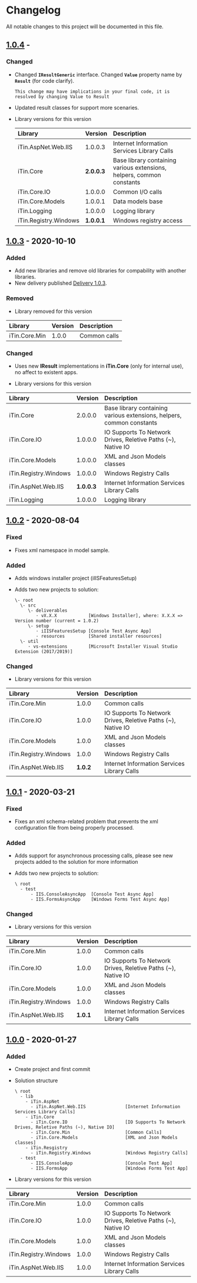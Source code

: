 ﻿# Changelog

All notable changes to this project will be documented in this file.

## [1.0.4] - 

### Changed

 - Changed **```IResultGeneric```** interface. Changed **```Value```** property name by **```Result```** (for code clarify).
 
       This change may have implications in your final code, it is resolved by changing Value to Result

 - Updated result classes for support more scenaries.
 
 - Library versions for this version
  
    | Library | Version | Description |
    |:------|:------|:----------|
    | iTin.AspNet.Web.IIS | 1.0.0.3 | Internet Information Services Library Calls |
    | iTin.Core| **2.0.0.3** | Base library containing various extensions, helpers, common constants |
	| iTin.Core.IO | 1.0.0.0 | Common I/O calls |
	| iTin.Core.Models | 1.0.0.1 | Data models base |
    | iTin.Logging| 1.0.0.0 | Logging library |
  	| iTin.Registry.Windows | **1.0.0.1** | Windows registry access |
 
## [1.0.3] - 2020-10-10

### Added

- Add new libraries and remove old libraries for compability with another libraries.
- New delivery published [Delivery 1.0.3].

### Removed

- Library removed for this version

|Library|Version|Description|
|:------|:------|:----------|
|iTin.Core.Min| 1.0.0 | Common calls |

### Changed

- Uses new **IResult** implementations in **iTin.Core** (only for internal use), no affect to existent apps.

- Library versions for this version
  
| Library | Version | Description |
|:------|:------|:----------|
| iTin.Core | 2.0.0.0 | Base library containing various extensions, helpers, common constants |
| iTin.Core.IO | 1.0.0.0 | IO Supports To Network Drives, Reletive Paths (~), Native IO |
| iTin.Core.Models | 1.0.0.0 | XML and Json Models classes |
| iTin.Registry.Windows | 1.0.0.0 | Windows Registry Calls  |
| iTin.AspNet.Web.IIS | **1.0.0.3** | Internet Information Services Library Calls |
| iTin.Logging | 1.0.0.0 | Logging library |

## [1.0.2] - 2020-08-04

### Fixed

- Fixes xml namespace in model sample.

### Added

- Adds windows installer project (iIISFeaturesSetup)

- Adds two new projects to solution:

      \- root 
        \- src
           \- deliverables
              · vX.X.X            [Windows Installer], where: X.X.X => Version number (current = 1.0.2)
           \- setup
              · iIISFeaturesSetup [Console Test Async App]
              · resources         [Shared installer resources]
        \- util
           · vs-extensions        [Microsoft Installer Visual Studio Extension (2017/2019)]

### Changed

- Library versions for this version
  
|Library|Version|Description|
|:------|:------|:----------|
|iTin.Core.Min| 1.0.0 | Common calls |
|iTin.Core.IO| 1.0.0 | IO Supports To Network Drives, Reletive Paths (~), Native IO |
|iTin.Core.Models| 1.0.0 | XML and Json Models classes |
|iTin.Registry.Windows| 1.0.0 | Windows Registry Calls  |
|iTin.AspNet.Web.IIS| **1.0.2** | Internet Information Services Library Calls |


## [1.0.1] - 2020-03-21

### Fixed

- Fixes an xml schema-related problem that prevents the xml configuration file from being properly processed.

### Added

- Adds support for asynchronous processing calls, please see new projects added to the solution for more information

- Adds two new projects to solution:

      \ root
        - test
            - IIS.ConsoleAsyncApp  [Console Test Async App]
            - IIS.FormsAsyncApp    [Windows Forms Test Async App]

### Changed

- Library versions for this version
  
|Library|Version|Description|
|:------|:------|:----------|
|iTin.Core.Min| 1.0.0 | Common calls |
|iTin.Core.IO| 1.0.0 | IO Supports To Network Drives, Reletive Paths (~), Native IO |
|iTin.Core.Models| 1.0.0 | XML and Json Models classes |
|iTin.Registry.Windows| 1.0.0 | Windows Registry Calls  |
|iTin.AspNet.Web.IIS| **1.0.1** | Internet Information Services Library Calls |

## [1.0.0] - 2020-01-27

### Added

- Create project and first commit

- Solution structure

      \ root
        - lib
          - iTin.AspNet             
            - iTin.AspNet.Web.IIS               [Internet Information Services Library Calls] 
          - iTin.Core             
            - iTin.Core.IO                      [IO Supports To Network Drives, Reletive Paths (~), Native IO] 
            - iTin.Core.Min                     [Common Calls] 
            - iTin.Core.Models                  [XML and Json Models classes]
          - iTin.Resgistry    
            - iTin.Registry.Windows             [Windows Registry Calls] 
        - test
            - IIS.ConsoleApp                    [Console Test App]
            - IIS.FormsApp                      [Windows Forms Test App]

- Library versions for this version
  
|Library|Version|Description|
|:------|:------|:----------|
|iTin.Core.Min| 1.0.0 | Common calls |
|iTin.Core.IO| 1.0.0 | IO Supports To Network Drives, Reletive Paths (~), Native IO |
|iTin.Core.Models| 1.0.0 | XML and Json Models classes |
|iTin.Registry.Windows| 1.0.0 | Windows Registry Calls  |
|iTin.AspNet.Web.IIS| 1.0.0 | Internet Information Services Library Calls |

[1.0.4]: https://github.com/iAJTin/iIIS/releases/tag/v1.0.4
[1.0.3]: https://github.com/iAJTin/iIIS/releases/tag/v1.0.3
[1.0.2]: https://github.com/iAJTin/iIIS/releases/tag/v1.0.2
[1.0.1]: https://github.com/iAJTin/iIIS/releases/tag/v1.0.1
[1.0.0]: https://github.com/iAJTin/iIIS/releases/tag/v1.0.0

[Delivery 1.0.3]: https://github.com/iAJTin/iIIS/tree/master/src/deliverables/v1.0.3
